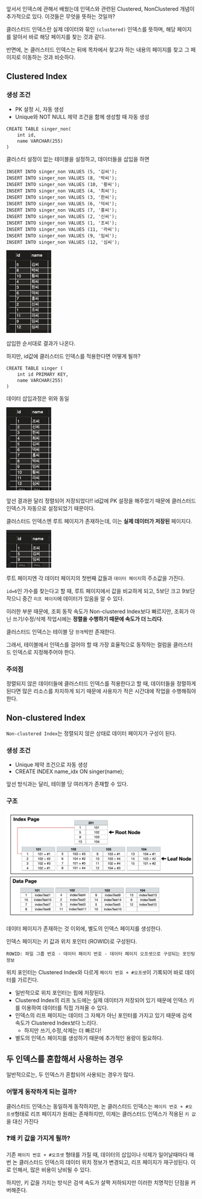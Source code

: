 앞서서 인덱스에 관해서 배웠는데 인덱스와 관련된 Clustered, NonClustered 개념이 추가적으로 있다. 이것들은 무엇을 뜻하는 것일까?


클러스터드 인덱스란 실제 데이터와 묶인 `(clustered)` 인덱스를 뜻하며, 해당 페이지를 알아서 바로 해당 페이지를 찾는 것과 같다.

반면에, 논 클러스터드 인덱스는 뒤에 목차에서 찾고자 하는 내용의 페이지를 찾고 그 페이지로 이동하는 것과 비슷하다.
## Clustered Index

### 생성 조건
* PK 설정 시, 자동 생성
* Unique와 NOT NULL 제약 조건을 함께 생성할 때 자동 생성

```mysql
CREATE TABLE singer_non(
    int id,
    name VARCHAR(255)
)
```

클러스터 설정이 없는 테이블을 설정하고, 데이터들을 삽입을 하면
```mysql
INSERT INTO singer_non VALUES (5, '김씨');
INSERT INTO singer_non VALUES (8, '박씨');
INSERT INTO singer_non VALUES (10, '황씨');
INSERT INTO singer_non VALUES (4, '최씨');
INSERT INTO singer_non VALUES (3, '한씨');
INSERT INTO singer_non VALUES (6, '덕씨');
INSERT INTO singer_non VALUES (7, '홍씨');
INSERT INTO singer_non VALUES (2, '신씨');
INSERT INTO singer_non VALUES (1, '조씨');
INSERT INTO singer_non VALUES (11, '라씨');
INSERT INTO singer_non VALUES (9, '임씨');
INSERT INTO singer_non VALUES (12, '심씨');
```

<img src="1.png">

삽입한 순서대로 결과가 나온다.

하지만, id값에 클러스터드 인덱스를 적용한다면 어떻게 될까?

```mysql
CREATE TABLE singer (
    int id PRIMARY KEY,
    name VARCHAR(255)
)
```

데이터 삽입과정은 위와 동일

<img src="2.png">

앞선 결과완 달리 정렬되어 저장되었다!! id값에 PK 설정을 해주었기 때문에 클러스터드 인덱스가 자동으로 설정되었기 때문이다.

클러스터드 인덱스엔 루트 페이지가 존재하는데, 이는 **실제 데이터가 저장된** 페이지다.

<img src="3.png">

루트 페이지엔 각 데이터 페이지의 첫번째 값들과 `데이터 페이지`의 주소값을 가진다.

`id=6`인 가수를 찾는다고 할 때, 루트 페이지에서 값을 비교하게 되고, 5보단 크고 9보단 작으니 중간 `리프 페이지`에 데이터가 있음을 알 수 있다. 

이러한 부분 때문에, 조회 동작 속도가 Non-clustered Index보다 빠르지만, 조회가 아닌 쓰기/수정/삭제 작업시에는 **정렬을 수행하기 때문에 속도가 더 느리다**.

클러스터드 인덱스는 테이블 당 `한개`씩만 존재한다.

그래서, 테이블에서 인덱스를 걸어야 할 때 가장 효율적으로 동작하는 컬럼을 클러스터드 인덱스로 지정해주어야 한다.

### 주의점

정렬되지 않은 데이터들에 클러스터드 인덱스를 적용한다고 할 때, 데이터들을 정렬하게 된다면 많은 리소스를 차지하게 되기 때문에 사용자가 적은 시간대에 작업을 
수행해줘야 한다.


## Non-clustered Index

`Non-clustered Index`는 정렬되지 않은 상태로 데이터 페이지가 구성이 된다.

### 생성 조건
* Unique 제약 조건으로 자동 생성
* CREATE INDEX name_idx ON singer(name);

앞선 방식과는 달리, 테이블 당 여러개가 존재할 수 있다. 


### 구조
<img src="4.png">

데이터 페이지가 존재하는 것 이외에, 별도의 인덱스 페이지를 생성한다.

인덱스 페이지는 키 값과 위치 포인터 (ROWID)로 구성된다.

    ROWID: 파일 그룹 번호 - 데이터 페이지 번호 - 데이터 페이지 오프셋으로 구성되는 포인팅 정보

위치 포인터는 Clustered Index와 다르게 `페이지 번호 + #오프셋`이 기록되어 바로 데이터를 가르킨다. 

* 일반적으로 위치 포인터는 힙에 저장된다.
* Clustered Index의 리프 노드에는 실제 데이터가 저장되어 있기 때문에 인덱스 키를 이용하여 데이터를 직접 가져올 수 있다.
* 인덱스의 리프 페이지는 데이터 그 자체가 아닌 포인터를 가지고 있기 때문에 검색 속도가 Clustered Index보다 느리다.
  * 하지만 쓰기,수정,삭제는 더 빠르다!
* 별도의 인덱스 페이지를 생성하기 때문에 추가적인 용량이 필요하다.


## 두 인덱스를 혼합해서 사용하는 경우

일반적으로는, 두 인덱스가 혼합되어 사용되는 경우가 많다.

### 어떻게 동작하게 되는 걸까?

클러스터드 인덱스는 동일하게 동작하지만, 논 클러스터드 인덱스는 `페이지 번호 + #오프셋`형태로 리프 페이지가 원래는 존재하지만, 
이제는 클러스터드 인덱스가 적용된 `키 값`을 대신 가진다

### ❓왜 키 값을 가지게 될까?

기존 `페이지 번호 + #오프셋` 형태를 가질 때, 데이터의 삽입이나 삭제가 일어날때마다 매번 논 클러스터드 인덱스의 데이터 위치 정보가 변경되고,
리프 페이지가 재구성된다. 이로 인해서, 많은 비용이 낭비될 수 있다. 

하지만, 키 값을 가지는 방식은 검색 속도가 살짝 저하되지만 이러한 치명적인 단점을 커버해준다.



